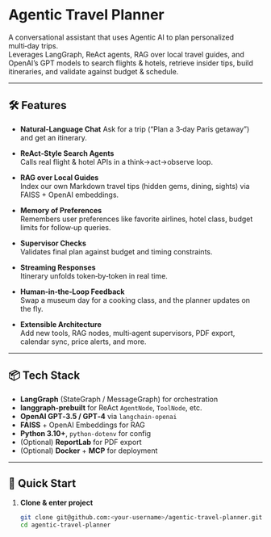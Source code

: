 # Agentic Travel Planner

A conversational assistant that uses Agentic AI to plan personalized multi‑day trips.  
Leverages LangGraph, ReAct agents, RAG over local travel guides, and OpenAI’s GPT models to search flights & hotels, retrieve insider tips, build itineraries, and validate against budget & schedule.

---

## 🛠️ Features

- **Natural‑Language Chat**
  Ask for a trip (“Plan a 3‑day Paris getaway”) and get an itinerary.

- **ReAct‑Style Search Agents**  
  Calls real flight & hotel APIs in a think→act→observe loop.

- **RAG over Local Guides**  
  Index our own Markdown travel tips (hidden gems, dining, sights) via FAISS + OpenAI embeddings.

- **Memory of Preferences**  
  Remembers user preferences like favorite airlines, hotel class, budget limits for follow‑up queries.

- **Supervisor Checks**  
  Validates final plan against budget and timing constraints.

- **Streaming Responses**  
  Itinerary unfolds token‑by‑token in real time.

- **Human‑in‑the‑Loop Feedback**  
  Swap a museum day for a cooking class, and the planner updates on the fly.

- **Extensible Architecture**  
  Add new tools, RAG nodes, multi‑agent supervisors, PDF export, calendar sync, price alerts, and more.

---

## 📦 Tech Stack

- **LangGraph** (StateGraph / MessageGraph) for orchestration  
- **langgraph‑prebuilt** for ReAct `AgentNode`, `ToolNode`, etc.  
- **OpenAI GPT‑3.5 / GPT‑4** via `langchain-openai`  
- **FAISS** + OpenAI Embeddings for RAG  
- **Python 3.10+**, `python-dotenv` for config  
- (Optional) **ReportLab** for PDF export  
- (Optional) **Docker** + **MCP** for deployment

---

## 🚀 Quick Start

1. **Clone & enter project**
   ```bash
   git clone git@github.com:<your-username>/agentic-travel-planner.git
   cd agentic-travel-planner

